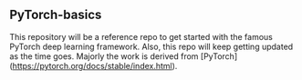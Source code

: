 ## PyTorch-basics
This repository will be a reference repo to get started with the famous PyTorch deep learning framework. Also, this repo will keep getting updated as the time goes. Majorly the work is derived from [PyTorch] (https://pytorch.org/docs/stable/index.html).
